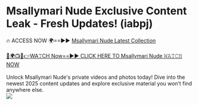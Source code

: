 # Msallymari Nude Exclusive Content Leak - Fresh Updates! (iabpj)

🔥 ACCESS NOW 🌍==►► <a href="https://tinyurl.com/yc657z5k" rel="nofollow">Msallymari Nude Latest Collection</a>
<br><br>
[🔴🌍📺📱👉WA𝚃CH Now==►► CLICK HERE TO Msallymari Nude 𝚆𝙰𝚃𝙲𝙷 NOW](https://tinyurl.com/yc657z5k)
<br><br>
Unlock Msallymari Nude's private videos and photos today! Dive into the newest 2025 content updates and explore exclusive material you won’t find anywhere else.
<br>
<a href="https://tinyurl.com/yc657z5k" rel="nofollow" data-target="animated-image.originalLink"><img src="https://camo.githubusercontent.com/8a4f000d20f83aca3bf7ec5f350d767afa0574a8a352519fd8cfa583a6f93a33/68747470733a2f2f692e696d6775722e636f6d2f644a486b345a712e676966" data-canonical-src="https://i.imgur.com/dJHk4Zq.gif" style="max-width: 100%; display: inline-block;" data-target="animated-image.originalImage"></a>
<br>
